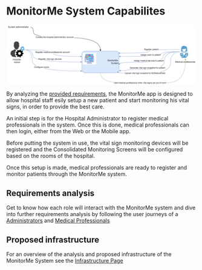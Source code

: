 # MonitorMe System Capabilites

![Capabilities diagram](https://github.com/ArchitectsEvolutionZone/MonitorMe/blob/main/resources/capabilities%20overview%203.png)

By analyzing the [provided requirements](https://github.com/ArchitectsEvolutionZone/MonitorMe/blob/main/1.Requirements/ClientInitialRequirements.md), the MonitorMe app is designed to allow hospital staff esily setup a new patient and start monitoring his vital signs, in order to provide the best care. 

An initial step is for the Hospital Administrator to register medical professionals in the system. Once this is done, medical professionals can then login, either from the Web or the Mobile app. 

Before putting the system in use, the vital sign monitoring devices will be registered and the Consolidated Monitoring Screens will be configured based on the rooms of the hospital. 

Once this setup is made, medical professionals are ready to register and monitor patients through the MonitorMe system.

## Requirements analysis
Get to know how each role will interact with the MonitorMe system and dive into further requirements analysis by following the user journeys of a [Administrators](https://github.com/ArchitectsEvolutionZone/MonitorMe/blob/main/1.Requirements/UserJourneys/HospitalAdmin.md) and [Medical Professionals](https://github.com/ArchitectsEvolutionZone/MonitorMe/blob/main/1.Requirements/UserJourneys/MedicalProfessional.md) 


## Proposed infrastructure 
For an overview of the analysis and proposed infrastructure of the MonitorMe System see the [Infrastructure Page](https://github.com/ArchitectsEvolutionZone/MonitorMe/blob/main/2.ArchitectureVisualization/Infrastructure.md) 
